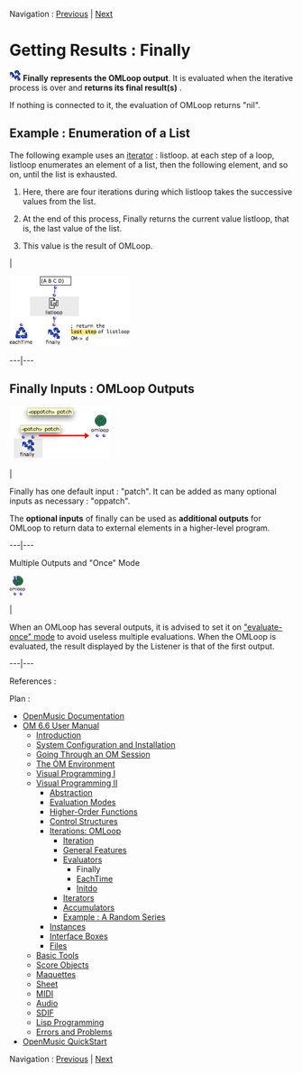 Navigation : [Previous](LoopEvaluators "page
précédente\(Evaluators\)") | [Next](Eachtime "page
suivante\(EachTime\)")


# Getting Results : Finally

![](../res/finally_icon.png) **Finally** **represents the OMLoop output**. It
is evaluated when the iterative process is over and **returns its final
result(s)** .

If nothing is connected to it, the evaluation of OMLoop returns "nil".

## Example : Enumeration of a List

The following example uses an [iterator](LoopIterators) : listloop. at
each step of a loop, listloop enumerates an element of a list, then the
following element, and so on, until the list is exhausted.

  1. Here, there are four iterations during which listloop takes the successive values from the list. 

  2. At the end of this process, Finally returns the current value listloop, that is, the last value of the list. 

  3. This value is the result of OMLoop. 

|

![](../res/finally-ex.png)  
  
---|---  
  
## Finally Inputs : OMLoop Outputs

![](../res/additionoutloop.png)

|

Finally has one default input : "patch". It can be added as many optional
inputs as necessary : "oppatch".

The **optional inputs** of  finally can be used as **additional outputs** for
OMLoop to return data to external elements in a higher-level program.  
  
---|---  
  
Multiple Outputs and "Once" Mode

![](../res/looponce_icon.png)

|

When an OMLoop has several outputs, it is advised to set it on ["evaluate-
once" mode](EvOnceMode) to avoid useless multiple evaluations. When the
OMLoop is evaluated, the result displayed by the Listener is that of the first
output.  
  
---|---  
  
References :

Plan :

  * [OpenMusic Documentation](OM-Documentation)
  * [OM 6.6 User Manual](OM-User-Manual)
    * [Introduction](00-Sommaire)
    * [System Configuration and Installation](Installation)
    * [Going Through an OM Session](Goingthrough)
    * [The OM Environment](Environment)
    * [Visual Programming I](BasicVisualProgramming)
    * [Visual Programming II](AdvancedVisualProgramming)
      * [Abstraction](Abstraction)
      * [Evaluation Modes](EvalModes)
      * [Higher-Order Functions](HighOrder)
      * [Control Structures](Control)
      * [Iterations: OMLoop](OMLoop)
        * [Iteration](LoopIntro)
        * [General Features](LoopGeneral)
        * [Evaluators](LoopEvaluators)
          * Finally
          * [EachTime](Eachtime)
          * [Initdo](Initdo)
        * [Iterators](LoopIterators)
        * [Accumulators](LoopAccumulators)
        * [Example : A Random Series](LoopExample)
      * [Instances](Instances)
      * [Interface Boxes](InterfaceBoxes)
      * [Files](Files)
    * [Basic Tools](BasicObjects)
    * [Score Objects](ScoreObjects)
    * [Maquettes](Maquettes)
    * [Sheet](Sheet)
    * [MIDI](MIDI)
    * [Audio](Audio)
    * [SDIF](SDIF)
    * [Lisp Programming](Lisp)
    * [Errors and Problems](errors)
  * [OpenMusic QuickStart](QuickStart-Chapters)

Navigation : [Previous](LoopEvaluators "page
précédente\(Evaluators\)") | [Next](Eachtime "page
suivante\(EachTime\)")

